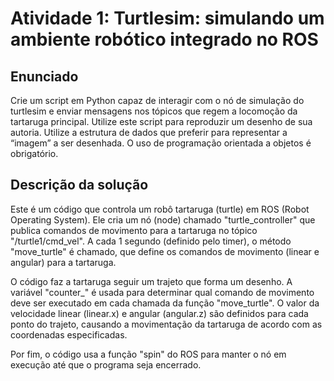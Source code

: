 # Atividade 1: Turtlesim: simulando um ambiente robótico integrado no ROS

## Enunciado

Crie um script em Python capaz de interagir com o nó de simulação do turtlesim e enviar mensagens nos tópicos que regem a locomoção da tartaruga principal. Utilize este script para reproduzir um desenho de sua autoria. Utilize a estrutura de dados que preferir para representar a “imagem” a ser desenhada. O uso de programação orientada a objetos é obrigatório.

## Descrição da solução

Este é um código que controla um robô tartaruga (turtle) em ROS (Robot Operating System). Ele cria um nó (node) chamado "turtle_controller" que publica comandos de movimento para a tartaruga no tópico "/turtle1/cmd_vel". A cada 1 segundo (definido pelo timer), o método "move_turtle" é chamado, que define os comandos de movimento (linear e angular) para a tartaruga.

O código faz a tartaruga seguir um trajeto que forma um desenho. A variável "counter_" é usada para determinar qual comando de movimento deve ser executado em cada chamada da função "move_turtle". O valor da velocidade linear (linear.x) e angular (angular.z) são definidos para cada ponto do trajeto, causando a movimentação da tartaruga de acordo com as coordenadas especificadas.

Por fim, o código usa a função "spin" do ROS para manter o nó em execução até que o programa seja encerrado.